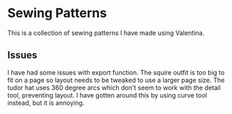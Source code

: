 # Sewing Patterns
This is a collection of sewing patterns I have made using Valentina.

## Issues
I have had some issues with export function.
The squire outfit is too big to fit on a page so layout needs to be tweaked to use a larger page size.
The tudor hat uses 360 degree arcs which don't seem to work with the detail tool, preventing layout.
I have gotten around this by using curve tool instead, but it is annoying.
